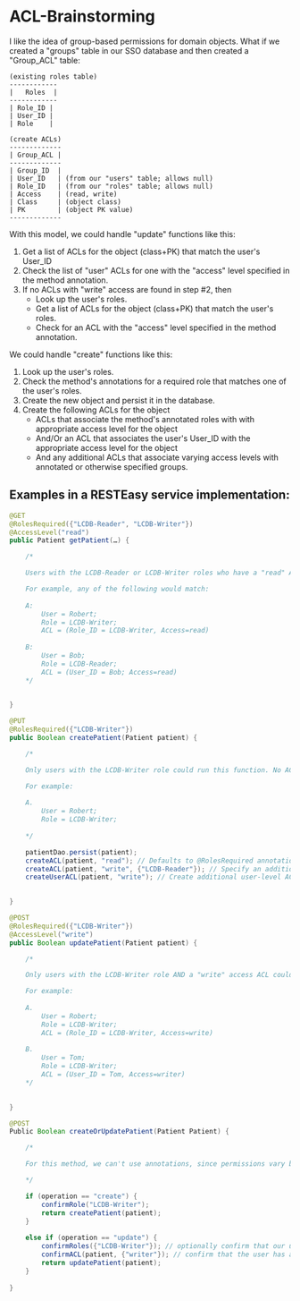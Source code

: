 ACL-Brainstorming
=================

I like the idea of group-based permissions for domain objects. What if we created a "groups" table in our SSO database and then created a "Group_ACL" table:

```
(existing roles table)
------------
|   Roles  |
------------
| Role_ID |
| User_ID |
| Role    |

(create ACLs)
-------------
| Group_ACL |
-------------
| Group_ID  |
| User_ID   | (from our "users" table; allows null)
| Role_ID   | (from our "roles" table; allows null)
| Access    | (read, write)
| Class     | (object class)
| PK        | (object PK value)
-------------
```

With this model, we could handle "update" functions like this:

1.  Get a list of ACLs for the object (class+PK) that match the user's User_ID
2.  Check the list of "user" ACLs for one with the "access" level specified in the method annotation.
3.  If no ACLs with "write" access are found in step #2, then
    - Look up the user's roles.
    - Get a list of ACLs for the object (class+PK) that match the user's roles.
    - Check for an ACL with the "access" level specified in the method annotation.

We could handle "create" functions like this:

1. Look up the user's roles.
2. Check the method's annotations for a required role that matches one of the user's roles.
3. Create the new object and persist it in the database.
4. Create the following ACLs for the object
    - ACLs that associate the method's annotated roles with with appropriate access level for the object
    - And/Or an ACL that associates the user's User_ID with the appropriate access level for the object
    - And any additional ACLs that associate varying access levels with annotated or otherwise specified groups.


Examples in a RESTEasy service implementation:
-----------------------------------------------

```java
@GET
@RolesRequired({"LCDB-Reader", "LCDB-Writer"})
@AccessLevel("read")
public Patient getPatient(…) {

    /*

    Users with the LCDB-Reader or LCDB-Writer roles who have a "read" ACL could run this function

    For example, any of the following would match:
    
    A:
        User = Robert;
        Role = LCDB-Writer;
        ACL = (Role_ID = LCDB-Writer, Access=read)
    
    B:
        User = Bob;
        Role = LCDB-Reader;
        ACL = (User_ID = Bob; Access=read)
    */
    

}

@PUT
@RolesRequired({"LCDB-Writer"})
public Boolean createPatient(Patient patient) {

    /*

    Only users with the LCDB-Writer role could run this function. No ACL is required, since we're creating a new object that doesn't exist.

    For example:
    
    A.
        User = Robert;
        Role = LCDB-Writer;
    
    */

    patientDao.persist(patient);
    createACL(patient, "read"); // Defaults to @RolesRequired annotation's annotated roles.
    createACL(patient, "write", {"LCDB-Reader"}); // Specify an additional role with write access.
    createUserACL(patient, "write"); // Create additional user-level ACL
    

}

@POST
@RolesRequired({"LCDB-Writer"})
@AccessLevel("write")
public Boolean updatePatient(Patient patient) {

    /*

    Only users with the LCDB-Writer role AND a "write" access ACL could run this function.

    For example:
    
    A.
        User = Robert;
        Role = LCDB-Writer;
        ACL = (Role_ID = LCDB-Writer, Access=write)
    
    B.
        User = Tom;
        Role = LCDB-Writer;
        ACL = (User_ID = Tom, Access=writer)
    */
    

}

@POST
Public Boolean createOrUpdatePatient(Patient Patient) {

    /*

    For this method, we can't use annotations, since permissions vary based on the operation

    */

    if (operation == "create") {
        confirmRole("LCDB-Writer");
        return createPatient(patient);
    }
    
    else if (operation == "update") {
        confirmRoles({"LCDB-Writer"}); // optionally confirm that our user has a specific role or roles
        confirmACL(patient, {"writer"}); // confirm that the user has at least one ACL associated with his/her user and/or roles
        return updatePatient(patient);
    }
        
}    
```
